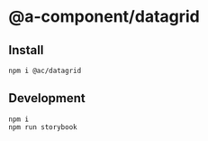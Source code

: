 # @a-component/datagrid

##  Install
```
npm i @ac/datagrid
```

## Development
```
npm i
npm run storybook
```